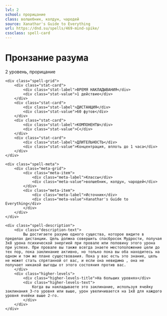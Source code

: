 ```yaml
---
lvl: 2
school: прорицание
class: волшебник, колдун, чародей
source: Xanathar's Guide to Everything
url: https://dnd.su/spells/469-mind-spike/
cssclass: spell-card
---
```


<div class="spell-container">
    <div class="spell-header">
        <h1 class="spell-name">Пронзание разума</h1>
        <div class="spell-level">2 уровень, прорицание</div>
    </div>
    
    <div class="spell-grid">
        <div class="stat-card">
            <div class="stat-label">ВРЕМЯ НАКЛАДЫВАНИЯ</div>
            <div class="stat-value">1 действие</div>
        </div>
        <div class="stat-card">
            <div class="stat-label">ДИСТАНЦИЯ</div>
            <div class="stat-value">60 футов</div>
        </div>
        <div class="stat-card">
            <div class="stat-label">КОМПОНЕНТЫ</div>
            <div class="stat-value">С</div>
        </div>
        <div class="stat-card">
            <div class="stat-label">ДЛИТЕЛЬНОСТЬ</div>
            <div class="stat-value">Концентрация, вплоть до 1 часа</div>
        </div>
    </div>
    
    <div class="spell-meta">
        <div class="meta-grid">
            <div class="meta-item">
                <div class="meta-label">Классы</div>
                <div class="meta-value">волшебник, колдун, чародей</div>
            </div>
            <div class="meta-item">
                <div class="meta-label">Источник</div>
                <div class="meta-value">Xanathar's Guide to Everything</div>
            </div>
        </div>
    </div>
    
    <div class="spell-description">
        <div class="description-text">
            Вы достигаете разума одного существа, которое видите в пределах дистанции. Цель должна совершить спасбросок Мудрости, получая 3к8 урона психической энергией при провале или половину этого урона при успехе. При провале вы также всегда знаете местоположение цели до тех пор, пока заклинание активно, но только пока вы оба находитесь на одном и том же плане существования. Пока у вас есть это знание, цель не может стать спрятанной от вас, и если она невидима , она не получает никакой выгоды от этого состояния против вас.
        </div>
        <div class="higher-levels">
            <div class="higher-levels-title">На больших уровнях</div>
            <div class="higher-levels-text">
                Когда вы накладываете это заклинание, используя ячейку заклинания 3-го уровня или выше, урон увеличивается на 1к8 для каждого уровня ячейки выше 2-го.
            </div>
        </div>
    </div>
</div>